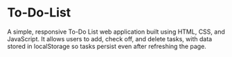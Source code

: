 # To-Do-List
A simple, responsive To-Do List web application built using HTML, CSS, and JavaScript. It allows users to add, check off, and delete tasks, with data stored in localStorage so tasks persist even after refreshing the page.
